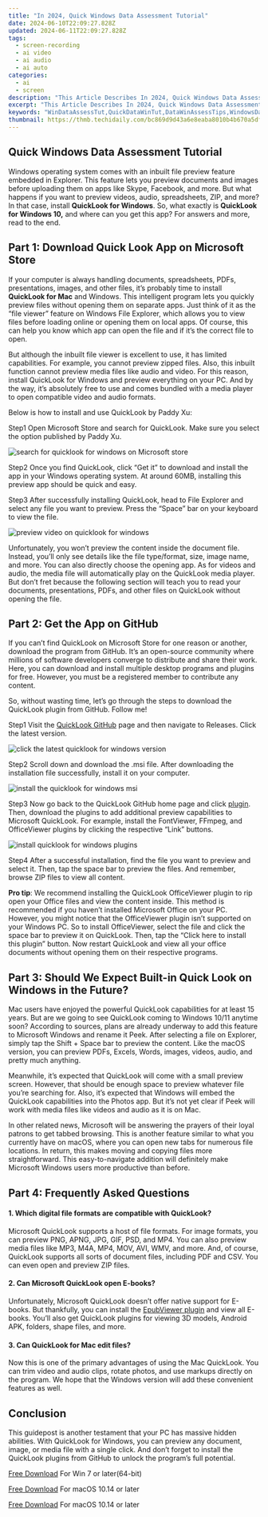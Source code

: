 ```yaml
---
title: "In 2024, Quick Windows Data Assessment Tutorial"
date: 2024-06-10T22:09:27.828Z
updated: 2024-06-11T22:09:27.828Z
tags: 
  - screen-recording
  - ai video
  - ai audio
  - ai auto
categories: 
  - ai
  - screen
description: "This Article Describes In 2024, Quick Windows Data Assessment Tutorial"
excerpt: "This Article Describes In 2024, Quick Windows Data Assessment Tutorial"
keywords: "WinDataAssessTut,QuickDataWinTut,DataWinAssessTips,WindowsDataCheck,FastWindowsDataGuide,DataWinQuickSteps,SwiftWinDataAnalysis"
thumbnail: https://thmb.techidaily.com/bc869d9d43a6e8eaba8010b4b670a5dfb48692bbace90e7ba999d6674c090e3f.jpg
---
```


## Quick Windows Data Assessment Tutorial

Windows operating system comes with an inbuilt file preview feature embedded in Explorer. This feature lets you preview documents and images before uploading them on apps like Skype, Facebook, and more. But what happens if you want to preview videos, audio, spreadsheets, ZIP, and more? In that case, install **QuickLook for Windows**. So, what exactly is **QuickLook for Windows 10,** and where can you get this app? For answers and more, read to the end.

## Part 1: Download Quick Look App on Microsoft Store

If your computer is always handling documents, spreadsheets, PDFs, presentations, images, and other files, it’s probably time to install **QuickLook for Mac** and Windows. This intelligent program lets you quickly preview files without opening them on separate apps. Just think of it as the “file viewer” feature on Windows File Explorer, which allows you to view files before loading online or opening them on local apps. Of course, this can help you know which app can open the file and if it’s the correct file to open.

But although the inbuilt file viewer is excellent to use, it has limited capabilities. For example, you cannot preview zipped files. Also, this inbuilt function cannot preview media files like audio and video. For this reason, install QuickLook for Windows and preview everything on your PC. And by the way, it’s absolutely free to use and comes bundled with a media player to open compatible video and audio formats.

Below is how to install and use QuickLook by Paddy Xu:

Step1 Open Microsoft Store and search for QuickLook. Make sure you select the option published by Paddy Xu.

![search for quicklook for windows on Microsoft store](https://images.wondershare.com/filmora/article-images/2022/09/quicklook-for-windows-1.jpg)

Step2 Once you find QuickLook, click “Get it” to download and install the app in your Windows operating system. At around 60MB, installing this preview app should be quick and easy.

Step3 After successfully installing QuickLook, head to File Explorer and select any file you want to preview. Press the “Space” bar on your keyboard to view the file.

![preview video on quicklook for windows](https://images.wondershare.com/filmora/article-images/2022/09/quicklook-for-windows-2.jpg)

Unfortunately, you won’t preview the content inside the document file. Instead, you’ll only see details like the file type/format, size, image name, and more. You can also directly choose the opening app. As for videos and audio, the media file will automatically play on the QuickLook media player. But don’t fret because the following section will teach you to read your documents, presentations, PDFs, and other files on QuickLook without opening the file.

## Part 2: Get the App on GitHub

If you can’t find QuickLook on Microsoft Store for one reason or another, download the program from GitHub. It’s an open-source community where millions of software developers converge to distribute and share their work. Here, you can download and install multiple desktop programs and plugins for free. However, you must be a registered member to contribute any content.

So, without wasting time, let’s go through the steps to download the QuickLook plugin from GitHub. Follow me!

Step1 Visit the [QuickLook GitHub](https://github.com/QL-Win/QuickLook) page and then navigate to Releases. Click the latest version.

![click the latest quicklook for windows version](https://images.wondershare.com/filmora/article-images/2022/09/quicklook-for-windows-3.jpg)

Step2 Scroll down and download the .msi file. After downloading the installation file successfully, install it on your computer.

![install the quicklook for windows msi](https://images.wondershare.com/filmora/article-images/2022/09/quicklook-for-windows-4.jpg)

Step3 Now go back to the QuickLook GitHub home page and click [plugin](https://github.com/QL-Win/QuickLook/wiki/Available-Plugins). Then, download the plugins to add additional preview capabilities to Microsoft QuickLook. For example, install the FontViewer, FFmpeg, and OfficeViewer plugins by clicking the respective “Link” buttons.

![install quicklook for windows plugins](https://images.wondershare.com/filmora/article-images/2022/09/quicklook-for-windows-5.jpg)

Step4 After a successful installation, find the file you want to preview and select it. Then, tap the space bar to preview the files. And remember, browse ZIP files to view all content.

**Pro tip**: We recommend installing the QuickLook OfficeViewer plugin to rip open your Office files and view the content inside. This method is recommended if you haven’t installed Microsoft Office on your PC. However, you might notice that the OfficeViewer plugin isn’t supported on your Windows PC. So to install OfficeViewer, select the file and click the space bar to preview it on QuickLook. Then, tap the “Click here to install this plugin” button. Now restart QuickLook and view all your office documents without opening them on their respective programs.

## Part 3: Should We Expect Built-in Quick Look on Windows in the Future?

Mac users have enjoyed the powerful QuickLook capabilities for at least 15 years. But are we going to see QuickLook coming to Windows 10/11 anytime soon? According to sources, plans are already underway to add this feature to Microsoft Windows and rename it Peek. After selecting a file on Explorer, simply tap the Shift + Space bar to preview the content. Like the macOS version, you can preview PDFs, Excels, Words, images, videos, audio, and pretty much anything.

Meanwhile, it’s expected that QuickLook will come with a small preview screen. However, that should be enough space to preview whatever file you’re searching for. Also, it’s expected that Windows will embed the QuickLook capabilities into the Photos app. But it’s not yet clear if Peek will work with media files like videos and audio as it is on Mac.

In other related news, Microsoft will be answering the prayers of their loyal patrons to get tabbed browsing. This is another feature similar to what you currently have on macOS, where you can open new tabs for numerous file locations. In return, this makes moving and copying files more straightforward. This easy-to-navigate addition will definitely make Microsoft Windows users more productive than before.

## Part 4: Frequently Asked Questions

#### 1\. Which digital file formats are compatible with QuickLook?

Microsoft QuickLook supports a host of file formats. For image formats, you can preview PNG, APNG, JPG, GIF, PSD, and MP4\. You can also preview media files like MP3, M4A, MP4, MOV, AVI, WMV, and more. And, of course, QuickLook supports all sorts of document files, including PDF and CSV. You can even open and preview ZIP files.

#### 2\. Can Microsoft QuickLook open E-books?

Unfortunately, Microsoft QuickLook doesn’t offer native support for E-books. But thankfully, you can install the [EpubViewer plugin](https://github.com/QL-Win/QuickLook.Plugin.EpubViewer/releases) and view all E-books. You’ll also get QuickLook plugins for viewing 3D models, Android APK, folders, shape files, and more.

#### 3\. Can QuickLook for Mac edit files?

Now this is one of the primary advantages of using the Mac QuickLook. You can trim video and audio clips, rotate photos, and use markups directly on the program. We hope that the Windows version will add these convenient features as well.

## Conclusion

This guidepost is another testament that your PC has massive hidden abilities. With QuickLook for Windows, you can preview any document, image, or media file with a single click. And don’t forget to install the QuickLook plugins from GitHub to unlock the program’s full potential.

[Free Download](https://tools.techidaily.com/wondershare/filmora/download/) For Win 7 or later(64-bit)

[Free Download](https://tools.techidaily.com/wondershare/filmora/download/) For macOS 10.14 or later

[Free Download](https://tools.techidaily.com/wondershare/filmora/download/) For macOS 10.14 or later

<ins class="adsbygoogle"
     style="display:block"
     data-ad-format="autorelaxed"
     data-ad-client="ca-pub-7571918770474297"
     data-ad-slot="1223367746"></ins>

<ins class="adsbygoogle"
     style="display:block"
     data-ad-format="autorelaxed"
     data-ad-client="ca-pub-7571918770474297"
     data-ad-slot="1223367746"></ins>



<ins class="adsbygoogle"
     style="display:block"
     data-ad-client="ca-pub-7571918770474297"
     data-ad-slot="8358498916"
     data-ad-format="auto"
     data-full-width-responsive="true"></ins>



